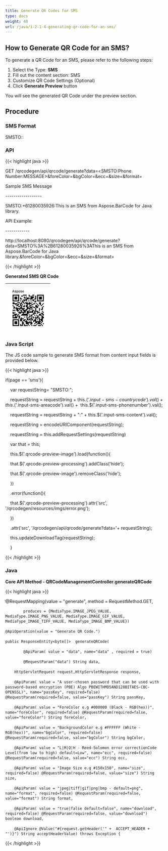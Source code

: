 ```yaml
---
title: Generate QR Codes for SMS
type: docs
weight: 40
url: /java/1-2-1-4-generating-qr-code-for-an-sms/
---
```


## **How to Generate QR Code for an SMS?**
To generate a QR Code for an SMS, please refer to the following steps:

1. Select the Type: **SMS**
1. Fill out the content section: SMS
1. Customize QR Code Settings (Optional)
1. Click **Generate Preview** button

You will see the generated QR Code under the preview section.

## **Procedure**
### **SMS Format**

SMSTO:<Phone Number>:<MESSAGE>

### **API**
{{< highlight java >}}

 GET /qrcodegen/api/qrcode/generate?data=<SMSTO:Phone Number:MESSAGE>&foreColor=&bgColor=&ecc=&size=&format=

Sample SMS Message

\------------------

SMSTO:+61280035926:This is an SMS from Aspose.BarCode for Java library.

API Example:

\------------

http://localhost:8080/qrcodegen/api/qrcode/generate?data=SMSTO%3A%2B61280035926%3AThis is an SMS from Aspose.BarCode for Java library.&foreColor=&bgColor=&ecc=&size=&format=


{{< /highlight >}}
  
  
**Generated SMS QR Code**
  
|<p>![todo:image_alt_text](1-2-1-4-generating-qr-code-for-an-sms_1.png)</p><p></p>|
| :- |
  
### **Java Script**
The JS code sample to generate SMS format from content input fields is provided below.

{{< highlight java >}}

 if(page == 'sms'){



     var requestString= "SMSTO:";

     requestString = requestString + this.$('.input-sms-countrycode').val() + this.$('.input-sms-areacode').val() +  this.$('.input-sms-phonenumber').val();

     requestString = requestString + ":" + this.$('.input-sms-content').val();

     requestString = encodeURIComponent(requestString);

     requestString = this.addRequestSettings(requestString)





     var that = this;



     this.$('.qrcode-preview-image').load(function(){

     that.$('.qrcode-preview-processing').addClass('hide');

     that.$('.qrcode-preview-image').removeClass('hide');

     })    

     .error(function(){

     that.$('.qrcode-preview-processing').attr('src', '/qrcodegen/resources/imgs/error.png');

     })

     .attr('src', '/qrcodegen/api/qrcode/generate?data='+ requestString);



     this.updateDownloadTag(requestString);

     }


{{< /highlight >}}

### **Java**  
**Core API Method - QRCodeManagementController.generateQRCode** 

{{< highlight java >}}

 @RequestMapping(value = "generate", method = RequestMethod.GET,

    		produces = {MediaType.IMAGE_JPEG_VALUE, MediaType.IMAGE_PNG_VALUE, MediaType.IMAGE_GIF_VALUE, MediaType_IMAGE_TIFF_VALUE, MediaType_IMAGE_BMP_VALUE})

    @ApiOperation(value = "Generate QR Code.")

    public ResponseEntity<byte[]>  generateQRCode(

    		@ApiParam( value = "data", name="data" , required = true)

    		@RequestParam("data") String data,

        HttpServletRequest request,HttpServletResponse response,

        @ApiParam( value = "A user-chosen password that can be used with password-based encryption (PBE) Algo PBEWITHMD5AND128BITAES-CBC-OPENSSL)", name="passKey", required=false) @RequestParam(required=false, value="passKey") String passKey,

        @ApiParam( value = "ForeColor e.g #000000 (Black - RGB(hex))", name="foreColor", required=false) @RequestParam(required=false, value="foreColor") String foreColor,

        @ApiParam( value = "BackgroundColor e.g #FFFFFF (White - RGB(hex))", name="bgColor", required=false) @RequestParam(required=false, value="bgColor") String bgColor,

        @ApiParam( value = "L|M|Q|H - Reed-Solomon error correctionCode Level(from low to high) default=Low", name="ecc", required=false) @RequestParam(required=false, value="ecc") String ecc,

        @ApiParam( value = "Image Size e.g #150x150", name="size", required=false) @RequestParam(required=false, value="size") String size,

        @ApiParam( value = "jpeg|tiff|gif|png|bmp - default=png", name="format", required=false) @RequestParam(required=false, value="format") String format,

        @ApiParam( value = "true|false default=false", name="download", required=false) @RequestParam(required=false, value="download") boolean download,

        @ApiIgnore @Value("#{request.getHeader('" +  ACCEPT_HEADER + "')}") String acceptHeaderValue) throws Exception {


{{< /highlight >}}

